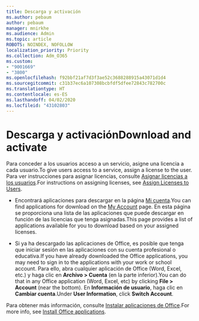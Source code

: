 ```yaml
---
title: Descarga y activación
ms.author: pebaum
author: pebaum
manager: mnirkhe
ms.audience: Admin
ms.topic: article
ROBOTS: NOINDEX, NOFOLLOW
localization_priority: Priority
ms.collection: Adm_O365
ms.custom:
- "9001669"
- "3800"
ms.openlocfilehash: f92bbf21af7d3f3ae52c3688288915a43071d1d4
ms.sourcegitcommit: c31b37ec6a107308bcbfdf5dfee72843c782700c
ms.translationtype: HT
ms.contentlocale: es-ES
ms.lasthandoff: 04/02/2020
ms.locfileid: "43102803"
---
```

# <a name="download-and-activate"></a><span data-ttu-id="33535-102">Descarga y activación</span><span class="sxs-lookup"><span data-stu-id="33535-102">Download and activate</span></span>

<span data-ttu-id="33535-103">Para conceder a los usuarios acceso a un servicio, asigne una licencia a cada usuario.</span><span class="sxs-lookup"><span data-stu-id="33535-103">To give users access to a service, assign a license to the user.</span></span> <span data-ttu-id="33535-104">Para ver instrucciones para asignar licencias, consulte [Asignar licencias a los usuarios](https://docs.microsoft.com/microsoft-365/admin/manage/assign-licenses-to-users).</span><span class="sxs-lookup"><span data-stu-id="33535-104">For instructions on assigning licenses, see [Assign Licenses to Users](https://docs.microsoft.com/microsoft-365/admin/manage/assign-licenses-to-users).</span></span>

- <span data-ttu-id="33535-105">Encontrará aplicaciones para descargar en la página [Mi cuenta](https://portal.office.com/account/#installs).</span><span class="sxs-lookup"><span data-stu-id="33535-105">You can find applications for download on the [My Account](https://portal.office.com/account/#installs) page.</span></span> <span data-ttu-id="33535-106">En esta página se proporciona una lista de las aplicaciones que puede descargar en función de las licencias que tenga asignadas.</span><span class="sxs-lookup"><span data-stu-id="33535-106">This page provides a list of applications available for you to download based on your assigned licenses.</span></span> 

- <span data-ttu-id="33535-107">Si ya ha descargado las aplicaciones de Office, es posible que tenga que iniciar sesión en las aplicaciones con su cuenta profesional o educativa.</span><span class="sxs-lookup"><span data-stu-id="33535-107">If you have already downloaded the Office applications, you may need to sign in to the applications with your work or school account.</span></span> <span data-ttu-id="33535-108">Para ello, abra cualquier aplicación de Office (Word, Excel, etc.) y haga clic en **Archivo > Cuenta** (en la parte inferior).</span><span class="sxs-lookup"><span data-stu-id="33535-108">You can do that in any Office application (Word, Excel, etc) by clicking **File > Account** (near the bottom).</span></span> <span data-ttu-id="33535-109">En **Información de usuario**, haga clic en **Cambiar cuenta**.</span><span class="sxs-lookup"><span data-stu-id="33535-109">Under **User Information**, click **Switch Account**.</span></span>

<span data-ttu-id="33535-110">Para obtener más información, consulte [Instalar aplicaciones de Office](https://docs.microsoft.com/microsoft-365/admin/setup/install-applications).</span><span class="sxs-lookup"><span data-stu-id="33535-110">For more info, see [Install Office applications](https://docs.microsoft.com/microsoft-365/admin/setup/install-applications).</span></span>
